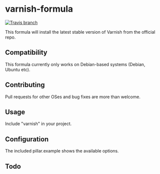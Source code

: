 # varnish-formula

[![Travis branch](https://img.shields.io/travis/Enrise/varnish-formula/master.svg?style=flat-square)](https://travis-ci.org/Enrise/varnish-formula)

This formula will install the latest stable version of Varnish from the official repo.

## Compatibility

This formula currently only works on Debian-based systems (Debian, Ubuntu etc).

## Contributing

Pull requests for other OSes and bug fixes are more than welcome.

## Usage

Include "varnish" in your project.

## Configuration

The included pillar.example shows the available options.

## Todo
